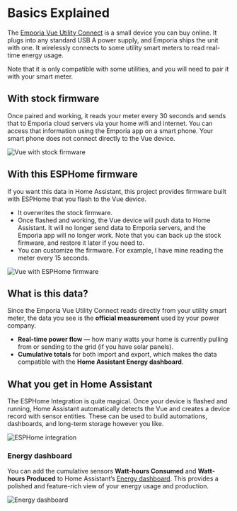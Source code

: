 # Basics Explained

The [Emporia Vue Utility Connect](https://shop.emporiaenergy.com/products/utility-connect) is a small device you can buy online.  It plugs into any standard USB A power supply, and Emporia ships the unit with one.  It wirelessly connects to some utility smart meters to read real-time energy usage.

Note that it is only compatible with some utilities, and you will need to pair it with your smart meter.

## With stock firmware
Once paired and working, it reads your meter every 30 seconds and sends that to Emporia cloud servers via your home wifi and internet.  You can access that information using the Emporia app on a smart phone.  Your smart phone does not connect directly to the Vue device.

![Vue with stock firmware](vue_stock.jpg)

## With this ESPHome firmware
If you want this data in Home Assistant, this project provides firmware built with ESPHome that you flash to the Vue device.
- It overwrites the stock firmware.
- Once flashed and working, the Vue device will push data to Home Assistant.  It will no longer send data to Emporia servers, and the Emporia app will no longer work.  Note that you can back up the stock firmware, and restore it later if you need to.
- You can customize the firmware.  For example, I have mine reading the meter every 15 seconds.

![Vue with ESPHome firmware](vue_flashed.jpg)

## What is this data?

Since the Emporia Vue Utility Connect reads directly from your utility smart meter, the data you see is the **official measurement** used by your power company.
- **Real-time power flow** — how many watts your home is currently pulling from or sending to the grid (if you have solar panels).  
- **Cumulative totals** for both import and export, which makes the data compatible with the **Home Assistant Energy dashboard**.  

## What you get in Home Assistant
The ESPHome Integration is quite magical.  Once your device is flashed and running, Home Assistant automatically detects the Vue and creates a device record with sensor entities.  These can be used to build automations, dashboards, and long-term storage however you like.

![ESPHome integration](esphome_screenshot.png)

### Energy dashboard
You can add the cumulative sensors **Watt-hours Consumed** and **Watt-hours Produced** to Home Assistant’s [Energy dashboard](https://www.home-assistant.io/home-energy-management/). This provides a polished and feature-rich view of your energy usage and production.

![Energy dashboard](energy_screenshot.png)

